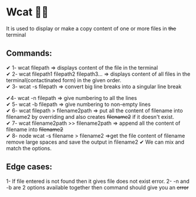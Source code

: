 # Wcat 🚀🚀 

It is used to display or make a copy content of one or more files in ~~the~~ terminal 

## Commands:
✔ 1- wcat filepath => displays content of the file in the terminal  
✔ 2- wcat filepath1 filepath2 filepath3... => displays content of all files in the terminal(contactinated form) in the given order.        
✔ 3- wcat -s filepath => convert big line breaks into a singular line break 

✔4- wcat -n filepath => give numbering to all the lines  
✔ 5- wcat -b filepath => give numbering to non-empty lines  
✔ 6- wcat filepath > filename2path => put all the content of filename into filename2 by overriding and also creates ~~filename2~~ if it doesn't exist.  
✔ 7- wcat filename2path >> filename2path => append all the content of filename into ~~filename2~~  
✔ 8- node wcat -s filename > filename2 =>get the file content of filename remove large spaces and save the output in filename2 ✔
We can mix and match the options.

## Edge cases:

1- If file entered is not found then it gives file does not exist error.
2- -n and -b are 2 options available together then command should give you an ~~error~~